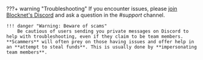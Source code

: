 ???+ warning "Troubleshooting"
	If you encounter issues, please [join Blocknet's Discord](https://discord.gg/vGa7GeCu8B) and ask a question in the *#support* channel.

	!!! danger "Warning: Beware of scams"
		Be cautious of users sending you private messages on Discord to help with troubleshooting, even if they claim to be team members. **Scammers** will often prey on those having issues and offer help in an **attempt to steal funds**. This is usually done by **impersonating team members**.

<!-- 
	If you encounter issues, please see the troubleshooting section below. If the issues can't be resolved, [join Blocknet's Discord](https://discord.gg/vGa7GeCu8B) for assistance.
-->
